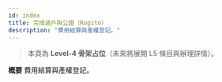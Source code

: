 ```yaml
---
id: index
title: 完成過戶與公證（Rogito）
description: "費用結算與產權登記。"
---
```


> 本頁為 **Level-4 骨架占位**（未來將展開 L5 條目與辦理詳情）。

**概要**
費用結算與產權登記。
